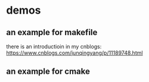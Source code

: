 # demos
## an example for makefile
  there is an introductioin in my cnblogs: https://www.cnblogs.com/junqingyang/p/11189748.html
## an example for cmake
